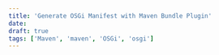 ```yaml
---
title: 'Generate OSGi Manifest with Maven Bundle Plugin'
date: 
draft: true
tags: ['Maven', 'maven', 'OSGi', 'osgi']
---
```


